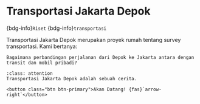 # Transportasi Jakarta Depok

{bdg-info}`Riset` {bdg-info}`transportasi`

Transportasi Jakarta Depok merupakan proyek rumah tentang survey transportasi. Kami bertanya:

```{epigraph}
Bagaimana perbandingan perjalanan dari Depok ke Jakarta antara dengan transit dan mobil pribadi?
```

```{admonition} Kunjungi
:class: attention
Transportasi Jakarta Depok adalah sebuah cerita.

<button class="btn btn-primary">Akan Datang! {fas}`arrow-right`</button>
```